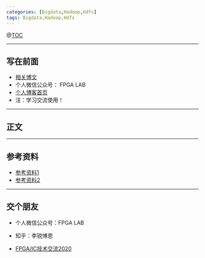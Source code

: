```yaml
---
categories: [Bigdata,Hadoop,Hdfs]
tags: Bigdata,Hadoop,Hdfs
---
```



@[TOC](博文目录)
___
## 写在前面
* [相关博文]()
* 个人微信公众号： FPGA LAB
* [个人博客首页](https://blog.csdn.net/Reborn_Lee)
* 注：学习交流使用！


___
## 正文






___
## 参考资料
* [参考资料1]()
* [参考资料2]()
___
## 交个朋友

* 个人微信公众号：FPGA LAB

* 知乎：李锐博恩

* [FPGA/IC技术交流2020](https://blog.csdn.net/Reborn_Lee/article/details/105844330)
 

 
